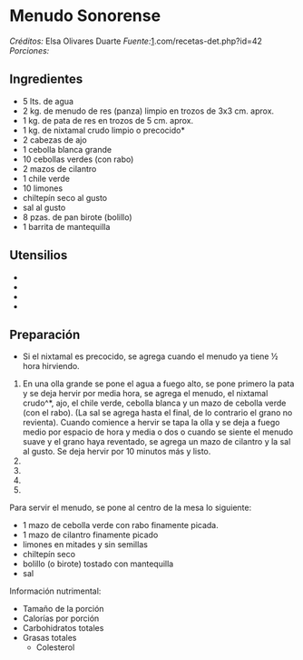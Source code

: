 # Menudo Sonorense

*Créditos:* Elsa Olivares Duarte
*Fuente:*[1](1).com/recetas-det.php?id=42
*Porciones:*


## Ingredientes
- 5 lts. de agua
- 2 kg. de menudo de res (panza) limpio en trozos de 3x3 cm. aprox.
- 1 kg. de pata de res en trozos de 5 cm. aprox.
- 1 kg. de nixtamal crudo limpio o precocido*
- 2 cabezas de ajo
- 1	cebolla blanca grande
- 10 cebollas verdes (con rabo)
- 2 mazos de cilantro
- 1 chile verde
- 10 limones
- chiltepín seco al gusto
- sal al gusto
- 8 pzas. de pan birote (bolillo)
- 1 barrita de mantequilla


## Utensilios

- 
- 
- 
- 


## Preparación

* Si el nixtamal es precocido, se agrega cuando el menudo ya tiene ½ hora hirviendo.

1. En una olla grande se pone el agua a fuego alto, se pone primero la pata y se deja hervir por media hora, se agrega el menudo, el nixtamal crudo^*, ajo, el chile verde, cebolla blanca y un mazo de cebolla verde (con el rabo). (La sal se agrega hasta el final, de lo contrario el grano no revienta). Cuando comience a hervir se tapa la olla y se deja a fuego medio por espacio de hora y media o dos o cuando se siente el menudo suave y el grano haya reventado, se agrega un mazo de cilantro y la sal al gusto. Se deja hervir por 10 minutos más y listo.
2. 
3. 
4. 
5. 

Para servir el menudo, se pone al centro de la mesa lo siguiente:
- 1 mazo de cebolla verde con rabo finamente picada.
- 1 mazo de cilantro finamente picado
- limones en mitades y sin semillas
- chiltepín seco
- bolillo (o birote) tostado con mantequilla
- sal

Información nutrimental:

- Tamaño de la porción
- Calorías por porción
- Carbohidratos totales
- Grasas totales
  - Colesterol

